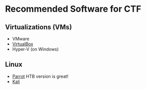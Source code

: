 # Recommended Software for CTF
## Virtualizations (VMs)
- VMware
- [VirtualBox](https://www.virtualbox.org/wiki/Downloads)
- Hyper-V (on Windows)
## Linux
- [Parrot](https://www.parrotsec.org/download/) HTB version is great!
- [Kali](https://www.kali.org/get-kali/#kali-platforms)

